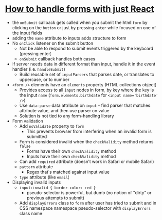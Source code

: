 # [How to handle forms with just React](https://medium.com/@everdimension/how-to-handle-forms-with-just-react-ac066c48bd4f)

* the `onSubmit` callback gets called when you submit the html `form` by clicking on the `button` or just by pressing `enter` while focused on one of the input fields
* adding the `name` attribute to inputs adds structure to form
* No `onClick` listener on the submit button
  * Not be able to respond to submit events triggered by the keyboard (pressing enter)
  * `onSubmit` callback handles both cases
* If server needs data in different format than input, handle it in the event handler (i.e. `handleSubmit`)
  * Build reusable set of `inputParsers` that parses date, or translates to uppercase, or to number
* `<form />` elements have an `elements` property (HTML collections object)
  * Provides access to all `input` nodes in form, by key where the key is the input `name` (`form.elements.birthdate` for `<input name='birthdate' />`)
  * Use `data-parse` data attribute on `input` - find parser that matches attribute value, and then use parser on value
  * Solution is not tied to any form-handling library
* Form validation
  * Add `noValidate` property to `form`
    * This prevents browser from interfering when an invalid form is submitted
  * Form is considered invalid when the `checkValidity` method returns `false`
    * Forms have their own `checkValidity` method
    * Inputs have their own `checkValidity` method
  * Can add `required` attribute (doesn't work in Safari or mobile Safari)
  * `pattern` attribute
    * Regex that's matched against input value
  * `type` attribute (like `email`)
* Displaying invalid inputs
  * `input:invalid { border-color: red }`
    * pseudo-selector is powerful, but dumb (no notion of "dirty" or previous attempts to submit)
  * Add `displayErrors` class to `form` after user has tried to submit and in CSS namespace namespace pseudo-selector with `displayErrors` class name
